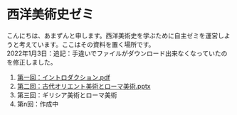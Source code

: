 # 西洋美術史ゼミ

こんにちは、あまずんと申します。西洋美術史を学ぶために自主ゼミを運営しようと考えています。ここはその資料を置く場所です。<br>
2022年1月3日：追記：手違いでファイルがダウンロード出来なくなっていたのを修正しました。
1. [第一回：イントロダクション.pdf](https://github.com/amazuun/Art_of_Europe/files/7801923/default.pdf)
2. [第二回：古代オリエント美術とローマ美術.pptx](https://github.com/amazuun/Art_of_Europe/files/7803141/default.pptx)
3. 第三回：ギリシア美術とローマ美術
4. 第n回：作成中
